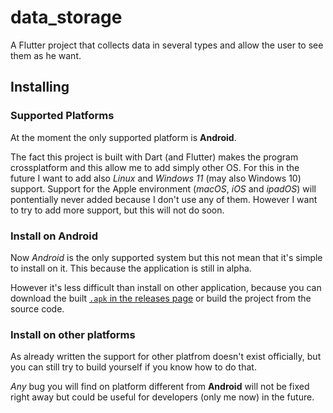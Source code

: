 # data_storage

A Flutter project that collects data in several types and allow the user to see them as he want.

## Installing

### Supported Platforms

At the moment the only supported platform is **Android**.

The fact this project is built with Dart (and Flutter) makes the program crossplatform and this allow me to add simply other OS. For this in the future I want to add also _Linux_ and _Windows 11_ (may also Windows 10) support. Support for the Apple environment (_macOS_,  _iOS_ and _ipadOS_) will pontentially never added because I don't use any of them. However I want to try to add more support, but this will not do soon.

### Install on Android

Now _Android_ is the only supported system but this not mean that it's simple to install on it. This because the application is still in alpha.

However it's less difficult than install on other application, because you can download the built [`.apk` in the releases page](https://github.com/lucas27-01/data_storage/releases) or build the project from the source code.

### Install on other platforms

As already written the support for other platfrom doesn't exist officially, but you can still try to build yourself if you know how to do that.

_Any_ bug you will find on platform different from **Android** will not be fixed right away but could be useful for developers (only me now) in the future.
